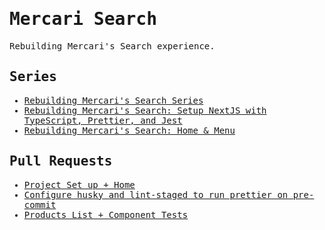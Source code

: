 <samp>

# Mercari Search

Rebuilding Mercari's Search experience.

## Series
- [Rebuilding Mercari's Search Series](https://leandrotk.github.io/series/rebuilding-mercaris-search)
- [Rebuilding Mercari's Search: Setup NextJS with TypeScript, Prettier, and Jest](https://leandrotk.github.io/series/rebuilding-mercaris-search/setup-nextjs-with-typescript-prettier-and-jest.html)
- [Rebuilding Mercari's Search: Home & Menu](https://leandrotk.github.io/series/rebuilding-mercaris-search/home-menu.html)

## Pull Requests
- [Project Set up + Home](https://github.com/leandrotk/mercari-search/pull/1)
- [Configure husky and lint-staged to run prettier on pre-commit](https://github.com/leandrotk/mercari-search/pull/3)
- [Products List + Component Tests](https://github.com/leandrotk/mercari-search/pull/2)

</samp>

